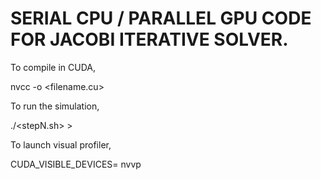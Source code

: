 # SERIAL CPU / PARALLEL GPU CODE FOR JACOBI ITERATIVE SOLVER.

To compile in CUDA,

nvcc -o <object filename> <filename.cu>

To run the simulation,

./<stepN.sh> \> <output filename>
  
To launch visual profiler,

CUDA_VISIBLE_DEVICES=<GPU number> nvvp
